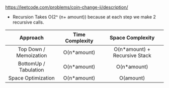 https://leetcode.com/problems/coin-change-ii/description/

- Recursion Takes O(2^ (n+ amount)) because at each step we make 2 recursive calls.

|        Approach        | Time Complexity |        Space Complexity        |
| :--------------------: | :-------------: | :----------------------------: |
| Top Down / Memoization |  O(n\*amount)   | O(n\*amount) + Recursive Stack |
| BottomUp / Tabulation  |  O(n\*amount)   |          O(n\*amount)          |
|   Space Optimization   |  O(n\*amount)   |           O(amount)            |